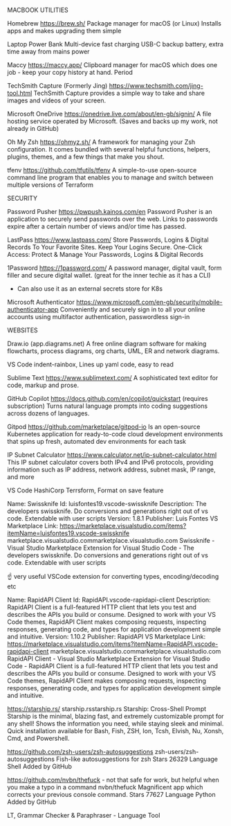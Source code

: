 MACBOOK UTILITIES

Homebrew
https://brew.sh/
Package manager for macOS (or Linux)
Installs apps and makes upgrading them simple

Laptop Power Bank
Multi-device fast charging USB-C backup battery, extra time away from mains power

Maccy
https://maccy.app/
Clipboard manager for macOS which does one job - keep your copy history at hand. Period


TechSmith Capture (Formerly Jing)
https://www.techsmith.com/jing-tool.html
TechSmith Capture provides a simple way to take and share images and videos of your screen.

Microsoft OneDrive
https://onedrive.live.com/about/en-gb/signin/
A file hosting service operated by Microsoft. (Saves and backs up my work, not already in GitHub)

Oh My Zsh
https://ohmyz.sh/
A framework for managing your Zsh configuration. It comes bundled with several helpful functions, helpers, plugins, themes, and a few things that make you shout.

tfenv
https://github.com/tfutils/tfenv
A simple-to-use open-source command line program that enables you to manage and switch between multiple versions of Terraform


SECURITY

Password Pusher
https://pwpush.kainos.com/en
Password Pusher is an application to securely send passwords over the web. Links to passwords expire after a certain number of views and/or time has passed.

LastPass
https://www.lastpass.com/
Store Passwords, Logins & Digital Records To Your Favorite Sites. Keep Your Logins Secure. One-Click Access: Protect & Manage Your Passwords, Logins & Digital Records

1Password 
https://1password.com/
A password manager, digital vault, form filler and secure digital wallet. (great for the inner techie as it has a CLI)
- Can also use it as an external secrets store for K8s

Microsoft Authenticator
https://www.microsoft.com/en-gb/security/mobile-authenticator-app
Conveniently and securely sign in to all your online accounts using multifactor authentication, passwordless sign-in 


WEBSITES

Draw.io (app.diagrams.net) 
A free online diagram software for making flowcharts, process diagrams, org charts, UML, ER and network diagrams.




VS Code indent-rainbox, Lines up yaml code, easy to read



Sublime Text 
https://www.sublimetext.com/
A sophisticated text editor for code, markup and prose.

GitHub Copilot 
https://docs.github.com/en/copilot/quickstart
(requires subscription)
Turns natural language prompts into coding suggestions across dozens of languages.


Gitpod
https://github.com/marketplace/gitpod-io
Is an open-source Kubernetes application for ready-to-code cloud development environments that spins up fresh, automated dev environments for each task



IP Subnet Calculator
https://www.calculator.net/ip-subnet-calculator.html
This IP subnet calculator covers both IPv4 and IPv6 protocols, providing information such as IP address, network address, subnet mask, IP range, and more




VS Code HashiCorp Terrsform, Format on save feature




Name: Swissknife
Id: luisfontes19.vscode-swissknife
Description: The developers swissknife. Do conversions and generations right out of vs code. Extendable with user scripts
Version: 1.8.1
Publisher: Luis Fontes
VS Marketplace Link: https://marketplace.visualstudio.com/items?itemName=luisfontes19.vscode-swissknife
marketplace.visualstudio.commarketplace.visualstudio.com
Swissknife - Visual Studio Marketplace
Extension for Visual Studio Code - The developers swissknife. Do conversions and generations right out of vs code. Extendable with user scripts



:point_up: very useful VSCode extension for converting types, encoding/decoding etc



Name: RapidAPI Client
Id: RapidAPI.vscode-rapidapi-client
Description: RapidAPI Client is a full-featured HTTP client that lets you test and describes the APIs you build or consume. Designed to work with your VS Code themes, RapidAPI Client makes composing requests, inspecting responses, generating code, and types for application development simple and intuitive.
Version: 1.10.2
Publisher: RapidAPI
VS Marketplace Link: https://marketplace.visualstudio.com/items?itemName=RapidAPI.vscode-rapidapi-client
marketplace.visualstudio.commarketplace.visualstudio.com
RapidAPI Client - Visual Studio Marketplace
Extension for Visual Studio Code - RapidAPI Client is a full-featured HTTP client that lets you test and describes the APIs you build or consume. Designed to work with your VS Code themes, RapidAPI Client makes composing requests, inspecting responses, generating code, and types for application development simple and intuitive.







https://starship.rs/
starship.rsstarship.rs
Starship: Cross-Shell Prompt
Starship is the minimal, blazing fast, and extremely customizable prompt for any shell! Shows the information you need, while staying sleek and minimal. Quick installation available for Bash, Fish, ZSH, Ion, Tcsh, Elvish, Nu, Xonsh, Cmd, and Powershell.



https://github.com/zsh-users/zsh-autosuggestions
zsh-users/zsh-autosuggestions
Fish-like autosuggestions for zsh
Stars
26329
Language
Shell
Added by GitHub



https://github.com/nvbn/thefuck - not that safe for work, but helpful when you make a typo in a command
nvbn/thefuck
Magnificent app which corrects your previous console command.
Stars
77627
Language
Python
Added by GitHub



LT, Grammar Checker & Paraphraser - Language Tool











